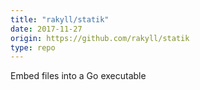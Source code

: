 ```yaml
---
title: "rakyll/statik"
date: 2017-11-27
origin: https://github.com/rakyll/statik
type: repo
---
```


Embed files into a Go executable